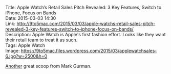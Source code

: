 Title: Apple Watch’s Retail Sales Pitch Revealed: 3 Key Features, Switch to iPhone, Focus on Bands  
Date: 2015-03-03 14:30  
Link: http://9to5mac.com/2015/03/03/apple-watchs-retail-sales-pitch-revealed-3-key-features-switch-to-iphone-focus-on-bands/  
Description: Apple Watch is Apple's first fashion effort. Looks like they want their retail team to treat it as such.  
Tags: Apple Watch  
Image: https://9to5mac.files.wordpress.com/2015/03/applewatchsales-6.jpg?w=2500&h=0  

[Another][1] great scoop from Mark Gurman.

[1]: http://9to5mac.com/2013/07/18/apple-stacks-iwatch-team-with-sensor-fitness-experts/ "Mark Gurman reporting on the Apple Watch two years before it was released"